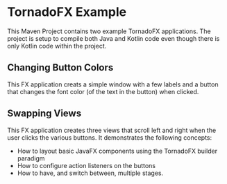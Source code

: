 # TornadoFX Example
This Maven Project contains two example TornadoFX applications.  The project is setup to compile both Java and Kotlin code even though there is only Kotlin code within the project.

## Changing Button Colors
This FX application creats a simple window with a few labels and a button that changes the font color (of the text in the button) when clicked.

## Swapping Views
This FX application creates three views that scroll left and right when the user clicks the various buttons.  It demonstrates the following concepts:
* How to layout basic JavaFX components using the TornadoFX builder paradigm
* How to configure action listeners on the buttons
* How to have, and switch between, multiple stages.
